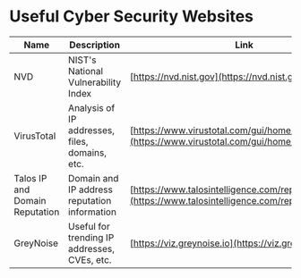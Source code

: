 # Useful Cyber Security Websites
|Name|Description|Link|
|---|---|---|
|NVD|NIST's National Vulnerability Index|[https://nvd.nist.gov](https://nvd.nist.gov)|
|VirusTotal|Analysis of IP addresses, files, domains, etc.|[https://www.virustotal.com/gui/home/upload](https://www.virustotal.com/gui/home/upload)|
|Talos IP and Domain Reputation|Domain and IP address reputation information|[https://www.talosintelligence.com/reputation_center](https://www.talosintelligence.com/reputation_center)|
|GreyNoise|Useful for trending IP addresses, CVEs, etc. |[https://viz.greynoise.io](https://viz.greynoise.io)|
